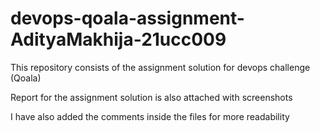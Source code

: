 # devops-qoala-assignment-AdityaMakhija-21ucc009
 This repository consists of the assignment solution for devops challenge (Qoala)

 Report for the assignment solution is also attached with screenshots

 I have also added the comments inside the files for more readability

